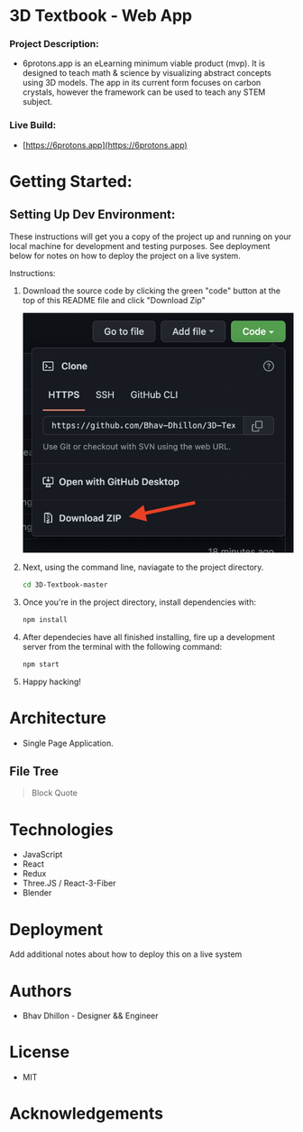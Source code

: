 # 3D Textbook - Web App

### Project Description:
- 6protons.app is an eLearning minimum viable product (mvp). It is designed to teach math & science by visualizing abstract concepts using 3D models. The app in its current form focuses on carbon crystals, however the framework can be used to teach any STEM subject. 
### Live Build: 
- [https://6protons.app](https://6protons.app)

# Getting Started:

## Setting Up Dev Environment:
These instructions will get you a copy of the project up and running on your local machine for development and testing purposes. See deployment below for notes on how to deploy the project on a live system.  

Instructions:
1. Download the source code by clicking the green "code" button at the top of this README file and click "Download Zip"  

    ![image](src/images/download-readme.jpg)


2. Next, using the command line, naviagate to the project directory.
    ```bash
    cd 3D-Textbook-master
    ``` 
3. Once you're in the project directory, install dependencies with:
    ```bash
    npm install
    ``` 
4. After dependecies have all finished installing, fire up a development server from the terminal with the following command: 
    ```bash
    npm start
    ``` 
5. Happy hacking!


# Architecture
- Single Page Application.
## File Tree

>Block Quote






# Technologies 
- JavaScript
- React
- Redux
- Three.JS / React-3-Fiber
- Blender



# Deployment
Add additional notes about how to deploy this on a live system


# Authors
- Bhav Dhillon - Designer && Engineer

# License 
- MIT

# Acknowledgements